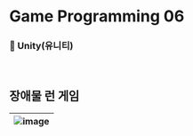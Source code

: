 # Game Programming 06
### 🔧 Unity(유니티)

</br>

## 장애물 런 게임

![image](https://github.com/user-attachments/assets/40c50fc6-50c0-40c2-9f0c-2bf7b47edd14) |
---|

